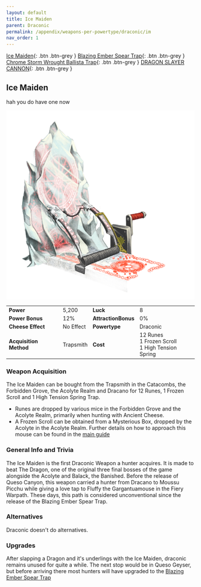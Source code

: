 ```yaml
---
layout: default
title: Ice Maiden
parent: Draconic
permalink: /appendix/weapons-per-powertype/draconic/im
nav_order: 1
---
```

<span class="fs-1">[Ice Maiden](/appendix/weapons-per-powertype/draconic/im){: .btn .btn-grey } </span><span class="fs-1"> [Blazing Ember Spear Trap](/appendix/weapons-per-powertype/draconic/best){: .btn .btn-grey } </span><span class="fs-1"> [Chrome Storm Wrought Ballista Trap](/appendix/weapons-per-powertype/draconic/CSWBT){: .btn .btn-grey } </span><span class="fs-1"> [DRAGON SLAYER CANNON](/appendix/weapons-per-powertype/draconic/dsc){: .btn .btn-grey } </span>

## Ice Maiden
hah you do have one now

<img src="/assets/images/im.png" alt="frozen slat of dragonpain" width="600">

|||||
|---|---|---|---|
| __Power__ 	| 5,200 	| __Luck__ 	| 8 	|
| __Power Bonus__ 	| 12% 	|__AttractionBonus__ 	| 0% 	|
| __Cheese Effect__ 	| No Effect 	| __Powertype__ 	| Draconic 	|
| __Acquisition Method__ 	| Trapsmith 	| __Cost__ 	| 12 Runes <br> 1 Frozen Scroll <br> 1 High Tension Spring 	|

### Weapon Acquisition
The Ice Maiden can be bought from the Trapsmith in the Catacombs, the Forbidden Grove, the Acolyte Realm and Dracano for 12 Runes, 1 Frozen Scroll and 1 High Tension Spring Trap.  
- Runes are dropped by various mice in the Forbidden Grove and the Acolyte Realm, primarily when hunting with Ancient Cheese.
- A Frozen Scroll can be obtained from a Mysterious Box, dropped by the Acolyte in the Acolyte Realm. Further details on how to approach this mouse can be found in the [main guide](/legendary-to-knight/hero)

### General Info and Trivia
The Ice Maiden is the first Draconic Weapon a hunter acquires. It is made to beat The Dragon, one of the original three final bosses of the game alongside the Acolyte and Balack, the Banished.
Before the release of Queso Canyon, this weapon carried a hunter from Dracano to Moussu Picchu while giving a love tap to Fluffy the Gargantuamouse in the Fiery Warpath. These days, this path is considered unconventional since the release of the Blazing Ember Spear Trap.

### Alternatives
Draconic doesn't do alternatives.

### Upgrades
After slapping a Dragon and it's underlings with the Ice Maiden, draconic remains unused for quite a while. The next stop would be in Queso Geyser, but before arriving there most hunters will have upgraded to the [Blazing Ember Spear Trap](/appendix/weapons-per-powertype/draconic/best)